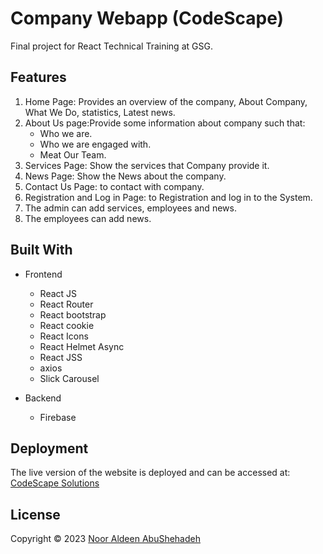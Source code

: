 # Company Webapp (CodeScape)
  Final project for React Technical Training at GSG.
  
## Features
  1. Home Page: Provides an overview of the company, About Company, What We Do, statistics, Latest news.
  2. About Us page:Provide some information about company such that:
     - Who we are.
     - Who we are engaged with.
     - Meat Our Team.
  3. Services Page: Show the services that Company provide it.
  4. News Page: Show the News about the company.
  5. Contact Us Page: to contact with company.
  6. Registration and Log in Page: to Registration and log in to the System.
  7. The admin can add services, employees and news.
  8. The employees can add news.

## Built With
  - Frontend
    - React JS
    - React Router
    - React bootstrap
    - React cookie
    - React Icons
    - React Helmet Async
    - React JSS
    - axios
    - Slick Carousel

  - Backend
    - Firebase
 
 ## Deployment

  The live version of the website is deployed and can be accessed at: [CodeScape Solutions](http://16.171.69.21/)


## License

Copyright © 2023 [Noor Aldeen AbuShehadeh](https://github.com/NoorAldeenAbuShehadeh)
